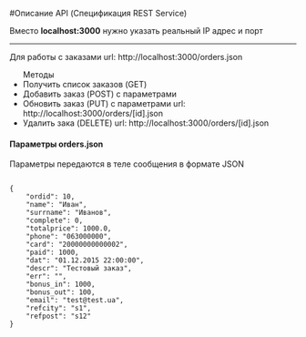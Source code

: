 #Описание API (Спецификация REST Service)

<p>Вместо <b>localhost:3000</b> нужно указать реальный IP адрес и порт </p>
<hr>
<p>Для работы с заказами url: http://localhost:3000/orders.json </p>
<ul> Методы
<li> Получить список заказов (GET)</li>
<li> Добавить заказ (POST) с параметрами </li>
<li> Обновить заказ (PUT) с параметрами url: http://localhost:3000/orders/[id].json </li>
<li> Удалить зака (DELETE)  url: http://localhost:3000/orders/[id].json 
</ul>
 
<h4>Параметры orders.json</h4>
<p>Параметры передаются в теле сообщения в формате JSON </p>
<code>
{
	"ordid": 10,
	"name": "Иван",
	"surrname": "Иванов",
	"complete": 0,
	"totalprice": 1000.0,
	"phone": "063000000",
	"card": "20000000000002",
	"paid": 1000,
	"dat": "01.12.2015 22:00:00",
	"descr": "Тестовый заказ",
	"err": "",
	"bonus_in": 1000,
	"bonus_out": 100,
	"email": "test@test.ua",
	"refcity": "s1",
	"refpost": "s12"
}
</code>